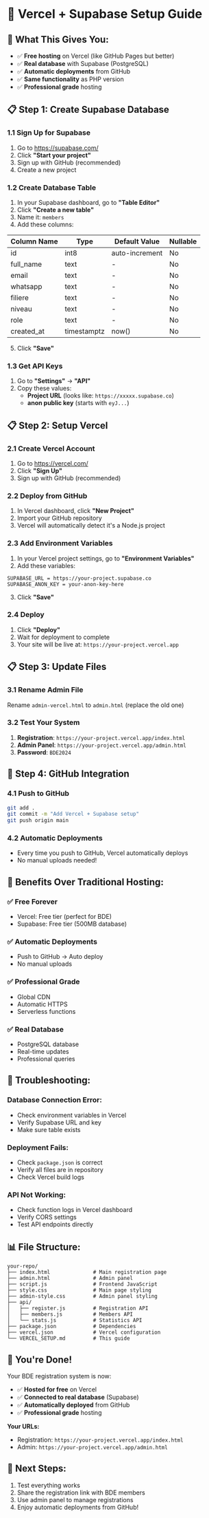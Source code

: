 # 🚀 Vercel + Supabase Setup Guide

## 🎯 **What This Gives You:**
- ✅ **Free hosting** on Vercel (like GitHub Pages but better)
- ✅ **Real database** with Supabase (PostgreSQL)
- ✅ **Automatic deployments** from GitHub
- ✅ **Same functionality** as PHP version
- ✅ **Professional grade** hosting

## 📋 **Step 1: Create Supabase Database**

### 1.1 Sign Up for Supabase
1. Go to https://supabase.com/
2. Click **"Start your project"**
3. Sign up with GitHub (recommended)
4. Create a new project

### 1.2 Create Database Table
1. In your Supabase dashboard, go to **"Table Editor"**
2. Click **"Create a new table"**
3. Name it: `members`
4. Add these columns:

| Column Name | Type | Default Value | Nullable |
|-------------|------|---------------|----------|
| id | int8 | auto-increment | No |
| full_name | text | - | No |
| email | text | - | No |
| whatsapp | text | - | No |
| filiere | text | - | No |
| niveau | text | - | No |
| role | text | - | No |
| created_at | timestamptz | now() | No |

5. Click **"Save"**

### 1.3 Get API Keys
1. Go to **"Settings"** → **"API"**
2. Copy these values:
   - **Project URL** (looks like: `https://xxxxx.supabase.co`)
   - **anon public key** (starts with `eyJ...`)

## 📋 **Step 2: Setup Vercel**

### 2.1 Create Vercel Account
1. Go to https://vercel.com/
2. Click **"Sign Up"**
3. Sign up with GitHub (recommended)

### 2.2 Deploy from GitHub
1. In Vercel dashboard, click **"New Project"**
2. Import your GitHub repository
3. Vercel will automatically detect it's a Node.js project

### 2.3 Add Environment Variables
1. In your Vercel project settings, go to **"Environment Variables"**
2. Add these variables:

```
SUPABASE_URL = https://your-project.supabase.co
SUPABASE_ANON_KEY = your-anon-key-here
```

3. Click **"Save"**

### 2.4 Deploy
1. Click **"Deploy"**
2. Wait for deployment to complete
3. Your site will be live at: `https://your-project.vercel.app`

## 📋 **Step 3: Update Files**

### 3.1 Rename Admin File
Rename `admin-vercel.html` to `admin.html` (replace the old one)

### 3.2 Test Your System
1. **Registration**: `https://your-project.vercel.app/index.html`
2. **Admin Panel**: `https://your-project.vercel.app/admin.html`
3. **Password**: `BDE2024`

## 🔧 **Step 4: GitHub Integration**

### 4.1 Push to GitHub
```bash
git add .
git commit -m "Add Vercel + Supabase setup"
git push origin main
```

### 4.2 Automatic Deployments
- Every time you push to GitHub, Vercel automatically deploys
- No manual uploads needed!

## 🎯 **Benefits Over Traditional Hosting:**

### ✅ **Free Forever**
- Vercel: Free tier (perfect for BDE)
- Supabase: Free tier (500MB database)

### ✅ **Automatic Deployments**
- Push to GitHub → Auto deploy
- No manual uploads

### ✅ **Professional Grade**
- Global CDN
- Automatic HTTPS
- Serverless functions

### ✅ **Real Database**
- PostgreSQL database
- Real-time updates
- Professional queries

## 🔧 **Troubleshooting:**

### **Database Connection Error:**
- Check environment variables in Vercel
- Verify Supabase URL and key
- Make sure table exists

### **Deployment Fails:**
- Check `package.json` is correct
- Verify all files are in repository
- Check Vercel build logs

### **API Not Working:**
- Check function logs in Vercel dashboard
- Verify CORS settings
- Test API endpoints directly

## 📊 **File Structure:**
```
your-repo/
├── index.html              # Main registration page
├── admin.html              # Admin panel
├── script.js               # Frontend JavaScript
├── style.css               # Main page styling
├── admin-style.css         # Admin panel styling
├── api/
│   ├── register.js         # Registration API
│   ├── members.js          # Members API
│   └── stats.js            # Statistics API
├── package.json            # Dependencies
├── vercel.json             # Vercel configuration
└── VERCEL_SETUP.md         # This guide
```

## 🎉 **You're Done!**

Your BDE registration system is now:
- ✅ **Hosted for free** on Vercel
- ✅ **Connected to real database** (Supabase)
- ✅ **Automatically deployed** from GitHub
- ✅ **Professional grade** hosting

**Your URLs:**
- Registration: `https://your-project.vercel.app/index.html`
- Admin: `https://your-project.vercel.app/admin.html`

## 🚀 **Next Steps:**
1. Test everything works
2. Share the registration link with BDE members
3. Use admin panel to manage registrations
4. Enjoy automatic deployments from GitHub!

